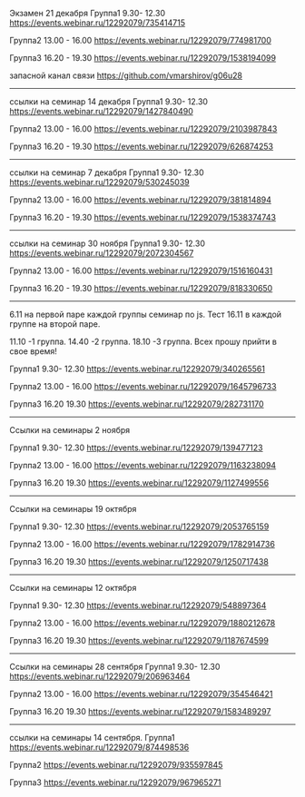 Экзамен 21 декабря
Группа1 9.30- 12.30
https://events.webinar.ru/12292079/735414715

Группа2 13.00 - 16.00
https://events.webinar.ru/12292079/774981700

Группа3 16.20 - 19.30
https://events.webinar.ru/12292079/1538194099

запасной канал связи https://github.com/vmarshirov/g06u28
____________________________________________________________________
ссылки на семинар 14 декабря
Группа1 9.30- 12.30
https://events.webinar.ru/12292079/1427840490

Группа2 13.00 - 16.00
https://events.webinar.ru/12292079/2103987843

Группа3 16.20 - 19.30
https://events.webinar.ru/12292079/626874253
___________________________________________________________________


ссылки на семинар 7 декабря
Группа1 9.30- 12.30
https://events.webinar.ru/12292079/530245039

Группа2 13.00 - 16.00
https://events.webinar.ru/12292079/381814894

Группа3 16.20 - 19.30
https://events.webinar.ru/12292079/1538374743
___________________________________________________________________

ссылки на семинар 30 ноября 
Группа1 9.30- 12.30
https://events.webinar.ru/12292079/2072304567

Группа2 13.00 - 16.00
https://events.webinar.ru/12292079/1516160431

Группа3 16.20 - 19.30
https://events.webinar.ru/12292079/818330650
___________________________________________________________________

6.11 на первой паре каждой группы семинар по js.
Тест 16.11 в каждой группе на второй паре.

11.10 -1 группа.
14.40 -2 группа.
18.10 -3 группа.
Всех прошу прийти в свое время!

Группа1 9.30- 12.30
https://events.webinar.ru/12292079/340265561

Группа2 13.00 - 16.00
https://events.webinar.ru/12292079/1645796733

Группа3 16.20 19.30
https://events.webinar.ru/12292079/282731170
________________________________________________
Ссылки на семинары 2 ноября

Группа1 9.30- 12.30
https://events.webinar.ru/12292079/139477123

Группа2 13.00 - 16.00
https://events.webinar.ru/12292079/1163238094

Группа3 16.20 19.30
https://events.webinar.ru/12292079/1127499556

___________________________________

Ссылки на семинары 19 октября

Группа1 9.30- 12.30
https://events.webinar.ru/12292079/2053765159

Группа2 13.00 - 16.00
https://events.webinar.ru/12292079/1782914736

Группа3 16.20 19.30
https://events.webinar.ru/12292079/1250717438

___________________________________
Ссылки на семинары 12 октября

Группа1 9.30- 12.30
https://events.webinar.ru/12292079/548897364

Группа2 13.00 - 16.00
https://events.webinar.ru/12292079/1880212678

Группа3 16.20 19.30
https://events.webinar.ru/12292079/1187674599

____________________________________
Ссылки на семинары 28 сентября
Группа1 9.30- 12.30
https://events.webinar.ru/12292079/206963464

Группа2 13.00 - 16.00
https://events.webinar.ru/12292079/354546421

Группа3 16.20 19.30
https://events.webinar.ru/12292079/1583489297

_________________________________________
ссылки на семинары 14 сентября.
Группа1
https://events.webinar.ru/12292079/874498536

Группа2
https://events.webinar.ru/12292079/935597845

Группа3
https://events.webinar.ru/12292079/967965271
